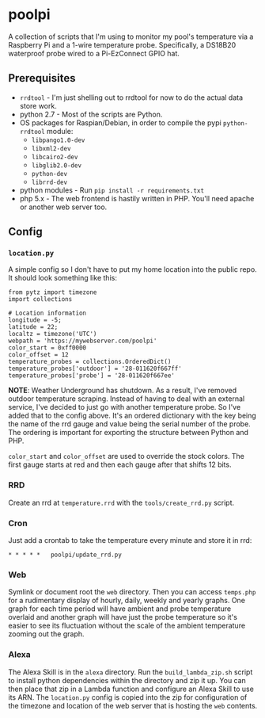 
# poolpi
A collection of scripts that I'm using to monitor my pool's temperature via a Raspberry Pi and a 1-wire temperature probe. Specifically, a DS18B20 waterproof probe wired to a Pi-EzConnect GPIO hat.

## Prerequisites

* `rrdtool` - I'm just shelling out to rrdtool for now to do the actual data store work.
* python 2.7 - Most of the scripts are Python.
* OS packages for Raspian/Debian, in order to compile the pypi `python-rrdtool` module:
  * `libpango1.0-dev`
  * `libxml2-dev`
  * `libcairo2-dev`
  * `libglib2.0-dev`
  * `python-dev`
  * `librrd-dev`
* python modules - Run `pip install -r requirements.txt`
* php 5.x - The web frontend is hastily written in PHP. You'll need apache or another web server too.

## Config
### `location.py`

A simple config so I don't have to put my home location into the public repo. It should look something like this:

```
from pytz import timezone
import collections

# Location information
longitude = -5;
latitude = 22;
localtz = timezone('UTC')
webpath = 'https://mywebserver.com/poolpi'
color_start = 0xff0000
color_offset = 12
temperature_probes = collections.OrderedDict()
temperature_probes['outdoor'] = '28-011620f667ff'
temperature_probes['probe'] = '28-011620f667ee'
```

**NOTE**: Weather Underground has shutdown. As a result, I've removed outdoor temperature scraping. Instead of
having to deal with an external service, I've decided to just go with another temperature probe. So I've added
that to the config above. It's an ordered dictionary with the key being the name of the rrd gauge and value being
the serial number of the probe. The ordering is important for exporting the structure between Python and PHP.

`color_start` and `color_offset` are used to override the stock colors. The first gauge starts at red and then
each gauge after that shifts 12 bits.

### RRD

Create an rrd at `temperature.rrd` with the `tools/create_rrd.py` script.

### Cron

Just add a crontab to take the temperature every minute and store it in rrd:
```
* * * * *   poolpi/update_rrd.py
```

### Web

Symlink or document root the `web` directory. Then you can access `temps.php` for a rudimentary display of
hourly, daily, weekly and yearly graphs. One graph for each time period will have ambient and probe
temperature overlaid and another graph will have just the probe temperature so it's easier to see
its fluctuation without the scale of the ambient temperature zooming out the graph.

### Alexa

The Alexa Skill is in the `alexa` directory. Run the `build_lambda_zip.sh` script to install python
dependencies within the directory and zip it up. You can then place that zip in a Lambda function and
configure an Alexa Skill to use its ARN. The `location.py` config is copied into the zip for configuration
of the timezone and location of the web server that is hosting the `web` contents.
